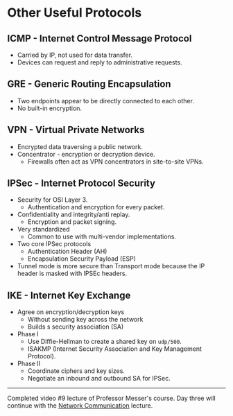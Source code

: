 # Other Useful Protocols

## ICMP - Internet Control Message Protocol
* Carried by IP, not used for data transfer.
* Devices can request and reply to administrative requests.

## GRE - Generic Routing Encapsulation
* Two endpoints appear to be directly connected to each other.
* No built-in encryption.

## VPN - Virtual Private Networks
* Encrypted data traversing a public network.
* Concentrator - encryption or decryption device.
    * Firewalls often act as VPN concentrators in site-to-site VPNs.

## IPSec - Internet Protocol Security
* Security for OSI Layer 3.
    * Authentication and encryption for every packet.
* Confidentiality and integrity/anti replay.
    * Encryption and packet signing.
* Very standardized
    * Common to use with multi-vendor implementations.
* Two core IPSec protocols
    * Authentication Header (AH)
    * Encapsulation Security Payload (ESP)
* Tunnel mode is more secure than Transport mode because the IP header is masked with IPSEc headers.

## IKE - Internet Key Exchange
* Agree on encryption/decryption keys
    * Without sending key across the network
    * Builds s security association (SA)
* Phase I
    * Use Diffie-Hellman to create a shared key on `udp/500`.
    * ISAKMP (Internet Security Association and Key Management Protocol).
* Phase II
    * Coordinate ciphers and key sizes.
    * Negotiate an inbound and outbound SA for IPSec.

****************

Completed video #9 lecture of Professor Messer's course. Day three will continue with the [Network Communication](https://www.youtube.com/watch?v=9Vx-awO6qfc&list=PLG49S3nxzAnl_tQe3kvnmeMid0mjF8Le8&index=10) lecture.
